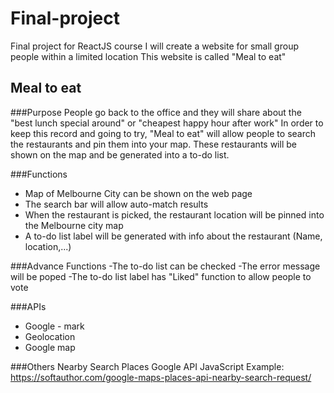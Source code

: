 # Final-project
Final project for ReactJS course
I will create a website for small group people within a limited location
This website is called "Meal to eat"

## Meal to eat
###Purpose 
People go back to the office and they will share about the "best lunch special around" or "cheapest happy hour after work"
In order to keep this record and going to try, "Meal to eat" will allow people to search the restaurants and pin them into your map. 
These restaurants will be shown on the map and be generated into a to-do list.

###Functions
- Map of Melbourne City can be shown on the web page
- The search bar will allow auto-match results
- When the restaurant is picked, the restaurant location will be pinned into the Melbourne city map
- A to-do list label will be generated with info about the restaurant (Name, location,...)

###Advance Functions
-The to-do list can be checked
-The error message will be poped 
-The to-do list label has "Liked" function to allow people to vote 

###APIs
- Google - mark
- Geolocation
- Google map

###Others
Nearby Search Places Google API JavaScript Example:
https://softauthor.com/google-maps-places-api-nearby-search-request/
